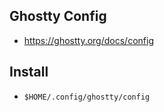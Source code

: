 ## Ghostty Config
- https://ghostty.org/docs/config

## Install
- ```$HOME/.config/ghostty/config```
